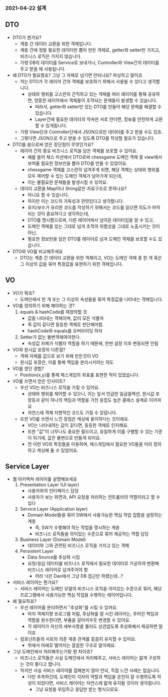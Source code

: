 ### 2021-04-22 설계

## DTO
- DTO가 뭔가요?
    - 계층 간 데이터 교환을 위한 객체입니다.
    - 계층 간에 정말 필요한 데이터만 뽑아 만든 객체로, getter와 setter만 가지고, 비즈니스 로직은 가지지 않습니다.
    - 가령 DB의 데이터를 Service로 보내거나, Controller와 View간의 데이터를 주고 받을 때 사용됩니다. 
- 왜 DTO가 필요했죠? 그냥 그 자체로 넘기면 안되나요? 파싱하고 말이죠
    - 저는 DTO가 각 레이어 간의 객체를 보호하기 위해서 사용될 수 있다고 생각합니다.
        - 상태와 행위를 고스란히 간직하고 있는 객체를 여러 레이어를 통해 공유하면, 엉뚱한 레이어에서 객체들이 조작되는 문제들이 발생할 수 있습니다.
            - 따라서, getter와 setter만 있는 DTO를 만들어 해당 문제를 해결할 수 있습니다.
            - Layer간에 필요한 데이터의 약속만 서로 안다면, 정보를 안전하게 교환할 수 있게됩니다.
    - 가령 View단과 Controller단에서 JSON으로만 데이터를 주고 받을 수도 있죠. 
    - 그렇다면 JSON으로 주고 받을 수 있도록 DTO를 작성할 필요가 있습니다. 
- DTO를 씀으로써 얻은 장단점이 무엇인가요?
    - 레이어 간의 중요 비즈니스 로직을 담은 객체를 보호할 수 있어요.
        - 예를 들어 체스 미션에서 DTO로써 chessgame 도메인 객체 중 view에서 보여줄 필요한 정보만을 뽑아 DTO를 만들 수 있었어요.
        - chessgame 객체를 고스란히 넘겨주게 되면, 해당 객체는 상태와 행위를 모두 제어할 수 있는 도메인 객체가 넘어가게 되는데,
        - 이는 불필요한 문제들을 발생시킬 수 있어요.
    - 데이터 교환을 Map이나 String같은 자료구조로 못하나요?
        - 아니요 할 수 있습니다. 
        - 하지만 이는 코드의 가독성과 관련있다고 생각합니다. 
        - 유지/보수가 유리한 코드를 작성하기 위해서는 코드를 읽으면 의도가 파악되는 것이 중요하다고 생각하는데, 
        - DTO를 명시함으로써, 다른 레이어에서 넘어온 데이터임을 알 수 있고, 
        - 도메인 객체를 있는 그대로 넘겨 조작의 위험성을 그대로 노출시키는 것이 아닌,
        - 필요한 정보만을 담은 DTO를 레이어로 넘겨 도메인 객체를 보호할 수도 있습니다. 
- DTO와 VO를 비교해주세요
    - DTO는 계층 간 데이터 교환을 위한 객체이고, VO는 도메인 객체 중 한 개 혹은 그 이상의 값을 묶어 특정값을 표현하기 위한 객체입니다.
    
## VO
- VO가 뭐죠?
    - 도메인에서 한 개 또는 그 이상의 속성들을 묶어 특정값을 나타내는 객체입니다. 
- VO를 정의하기 위해 해야하는 것?
    1. equals & hashCode를 재정의할 것
        - 값을 나타내는 객체이며, 값이 모든 식별자
        - 즉 값이 같다면 동등한 객체로 판단해야함.
        - hashCode와 equals를 오버라이딩 하자
    2. Setter가 없는 불변객체여야한다. 
        - 속성값 자체가 식별자 역할을 하기 때문에, 한번 설정 이후 변동되면 안됨
- VO와 원시값 포장의 다른점?
    - 객체 자체를 값으로 보기 위해 만든것이 VO
    - 원시값 포장은, 이를 통해 책임을 분리시키려는 의도
- VO를 썼던 경험?
    - Position(x,y)를 통해 체스게임의 좌표를 표현한 적이 있었습니다.
- VO를 쓰면서 얻은 인사이트?
    - 우선 VO는 비즈니스 로직을 가질 수 있어요.
        - 상태와 행위를 제어할 수 있으니, 이는 앞서 언급한 일급컬렉션, 원시값 포장등과 같이 하나의 책임과 역할을 가진 응집도 높은 클래스 설계로 이어져요
        - 자연스레 객체 지향적인 코드도 가질 수 있답니다.
    - 또한 VO를 쓰면서 느낀 장점은 캐싱에 용이하다는 것이에요.
        - VO는 나타내려는 값이 같다면, 동등한 객체로 인지해요.
        - 또한 "값"이 너무나도 중요한 필드이고, 유일하게 이를 구별할 수 있는 기준이 되기에, 값은 불변으로 만들게 되어요.
        - 전 이런 VO의 특징들을 이용하여, 체스게임에서 필요한 VO들을 미리 정의하고 캐싱해 둘 수 있었어요.

## Service Layer
- 웹 아키텍쳐 레이어를 설명해보세요
    1. Presentation Layer (UI layer)
        - 사용자와의 인터페이스 담당
        - 사용자가 보는 화면과, API 요청을 처리하는 컨트롤러의 역할이라고 할 수 있다
    2. Service Layer (Application layer)
        - Domain Model들을 묶어 SW에서 사용가능한 핵심 작업 집합을 설정하는 계층
            - 즉, SW가 수행해야 하는 작업을 명시하는 계층
            - 비즈니스 로직들을 의미있는 수준으로 묶어 제공하는 역할 담당
    3. Business Layer (Domain Model)
        - 데이터와 그와 관련된 비즈니스 로직을 가지고 있는 객체
    4. Persistent Layer
        - Data Source를 추상화 시킴
        - 요청/응답 데이터를 비즈니스 로직에서 필요한 데이터로 가공하여 변환해 비즈니스 레이어로 넘겨주어야 함
            - 어라 닉은 Dao에서 그냥 DB 접근만 하랬는데...?
- 서비스 레이어는 뭔가요?
    - 서비스 레이어는 도메인 모델의 비즈니스 로직을 의미있는 수준으로 묶어, 해당 프로그램에서 사용가능한 핵심 작업을 수행하는 레이어입니다.
- 왜 필요하죠?
    - 우선 레이어를 분리하면서 "추상화"를 시킬 수 있어요.
        - 마치 객체지향 프로그램 처럼, 추상화를 잘 시킨 레이어는, 주어진 책임과 역할을 완수한다면, 부품을 갈아끼우듯 변경할 수 있어요.
        - 각 레이어가 자신의 세부사항을 몰라도 상관없도록 추상화해서 제공하면 말이죠
    - 컴포넌트들의 서로의 의존 계층 관계를 깔끔히 유지할 수 있어요.
        - 위에서 아래로 떨어지는 깔끔한 구조로 말이에요.
- 그냥 도메인에서 처리해주는거랑 뭔 차이죠?
    - 비즈니스 로직들은 사실 도메인에서 처리해주고, 서비스 레이어는 얇게 구성하는 것이 좋다고 합니다.
    - 하지만 사실 서비스 레이어를 접해본지 얼마 안되, 직접 느낀 사례는 없습니다.
        - 다만 추측하건데, 도메인이 각자의 역할과 책임을 온전히 잘 수행하도록 작성이 되었다면, 서비스 레이어는 자연스레 얇게 유지될 것이라 생각됩니다.
            - 그냥 요청을 위임하고 응답만 받는 형식으로요.